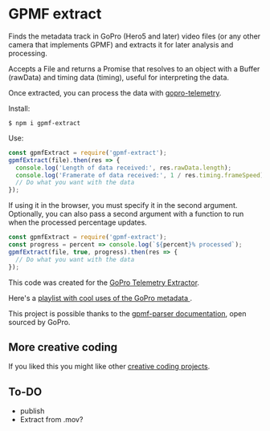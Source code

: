 # GPMF extract

Finds the metadata track in GoPro (Hero5 and later) video files (or any other camera that implements GPMF) and extracts it for later analysis and processing.

Accepts a File and returns a Promise that resolves to an object with a Buffer (rawData) and timing data (timing), useful for interpreting the data.

Once extracted, you can process the data with [gopro-telemetry](https://github.com/JuanIrache/gopro-telemetry).

Install:

```shell
$ npm i gpmf-extract
```

Use:

```js
const gpmfExtract = require('gpmf-extract');
gpmfExtract(file).then(res => {
  console.log('Length of data received:', res.rawData.length);
  console.log('Framerate of data received:', 1 / res.timing.frameSpeed);
  // Do what you want with the data
});
```

If using it in the browser, you must specify it in the second argument. Optionally, you can also pass a second argument with a function to run when the processed percentage updates.

```js
const gpmfExtract = require('gpmf-extract');
const progress = percent => console.log(`${percent}% processed`);
gpmfExtract(file, true, progress).then(res => {
  // Do what you want with the data
});
```

This code was created for the [GoPro Telemetry Extractor](https://tailorandwayne.com/gopro-telemetry-extractor/).

Here's a [playlist with cool uses of the GoPro metadata ](https://www.youtube.com/watch?v=V4eJDQik-so&list=PLgoeWSWqXedK_TbrZXg7L926Kzb-g_CXz).

This project is possible thanks to the [gpmf-parser documentation](https://github.com/gopro/gpmf-parser), open sourced by GoPro.

## More creative coding

If you liked this you might like other [creative coding projects](https://tailorandwayne.com/coding-projects/).

## To-DO

- publish
- Extract from .mov?
